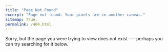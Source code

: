 ```yaml
---
title: "Page Not Found"
excerpt: "Page not found. Your pixels are in another canvas."
sitemap: True.
permalink: /404.html
---
```


Sorry, but the page you were trying to view does not exist --- perhaps you can try searching for it below.
